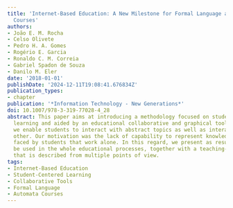 ```yaml
---
title: 'Internet-Based Education: A New Milestone for Formal Language and Automata
  Courses'
authors:
- João E. M. Rocha
- Celso Olivete
- Pedro H. A. Gomes
- Rogério E. Garcia
- Ronaldo C. M. Correia
- Gabriel Spadon de Souza
- Danilo M. Eler
date: '2018-01-01'
publishDate: '2024-12-11T19:08:41.676834Z'
publication_types:
- chapter
publication: '*Information Technology - New Generations*'
doi: 10.1007/978-3-319-77028-4_28
abstract: This paper aims at introducing a methodology focused on student-centered
  learning and aided by an educational collaborative and graphical tool. Through it,
  we enable students to interact with abstract topics as well as interact with each
  other. Our motivation was the lack of capability to represent knowledge and abstractions
  faced by students that work alone. In this regard, we present as result a tool to
  be used in the whole educational processes, together with a teaching-learning methodology
  that is described from multiple points of view.
tags:
- Internet-Based Education
- Student-Centered Learning
- Collaborative Tools
- Formal Language
- Automata Courses
---
```

